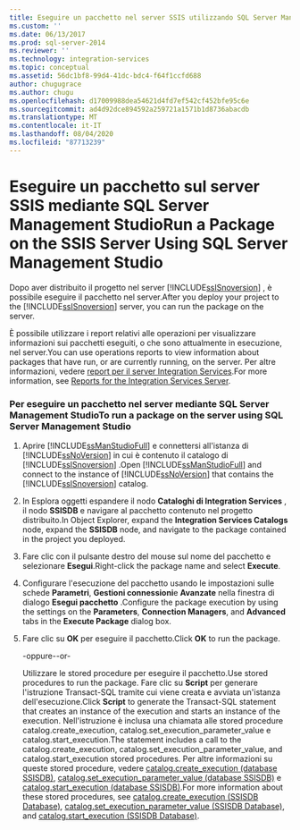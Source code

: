 ```yaml
---
title: Eseguire un pacchetto nel server SSIS utilizzando SQL Server Management Studio | Microsoft Docs
ms.custom: ''
ms.date: 06/13/2017
ms.prod: sql-server-2014
ms.reviewer: ''
ms.technology: integration-services
ms.topic: conceptual
ms.assetid: 56dc1bf8-99d4-41dc-bdc4-f64f1ccfd688
author: chugugrace
ms.author: chugu
ms.openlocfilehash: d17009988dea54621d4fd7ef542cf452bfe95c6e
ms.sourcegitcommit: ad4d92dce894592a259721a1571b1d8736abacdb
ms.translationtype: MT
ms.contentlocale: it-IT
ms.lasthandoff: 08/04/2020
ms.locfileid: "87713239"
---
```

# <a name="run-a-package-on-the-ssis-server-using-sql-server-management-studio"></a><span data-ttu-id="a3d6f-102">Eseguire un pacchetto sul server SSIS mediante SQL Server Management Studio</span><span class="sxs-lookup"><span data-stu-id="a3d6f-102">Run a Package on the SSIS Server Using SQL Server Management Studio</span></span>
  <span data-ttu-id="a3d6f-103">Dopo aver distribuito il progetto nel server [!INCLUDE[ssISnoversion](../includes/ssisnoversion-md.md)] , è possibile eseguire il pacchetto nel server.</span><span class="sxs-lookup"><span data-stu-id="a3d6f-103">After you deploy your project to the [!INCLUDE[ssISnoversion](../includes/ssisnoversion-md.md)] server, you can run the package on the server.</span></span>  
  
 <span data-ttu-id="a3d6f-104">È possibile utilizzare i report relativi alle operazioni per visualizzare informazioni sui pacchetti eseguiti, o che sono attualmente in esecuzione, nel server.</span><span class="sxs-lookup"><span data-stu-id="a3d6f-104">You can use operations reports to view information about packages that have run, or are currently running, on the server.</span></span> <span data-ttu-id="a3d6f-105">Per altre informazioni, vedere [report per il server Integration Services](../../2014/integration-services/reports-for-the-integration-services-server.md).</span><span class="sxs-lookup"><span data-stu-id="a3d6f-105">For more information, see [Reports for the Integration Services Server](../../2014/integration-services/reports-for-the-integration-services-server.md).</span></span>  
  
### <a name="to-run-a-package-on-the-server-using-sql-server-management-studio"></a><span data-ttu-id="a3d6f-106">Per eseguire un pacchetto nel server mediante SQL Server Management Studio</span><span class="sxs-lookup"><span data-stu-id="a3d6f-106">To run a package on the server using SQL Server Management Studio</span></span>  
  
1.  <span data-ttu-id="a3d6f-107">Aprire [!INCLUDE[ssManStudioFull](../includes/ssmanstudiofull-md.md)] e connettersi all'istanza di [!INCLUDE[ssNoVersion](../includes/ssnoversion-md.md)] in cui è contenuto il catalogo di [!INCLUDE[ssISnoversion](../includes/ssisnoversion-md.md)] .</span><span class="sxs-lookup"><span data-stu-id="a3d6f-107">Open [!INCLUDE[ssManStudioFull](../includes/ssmanstudiofull-md.md)] and connect to the instance of [!INCLUDE[ssNoVersion](../includes/ssnoversion-md.md)] that contains the [!INCLUDE[ssISnoversion](../includes/ssisnoversion-md.md)] catalog.</span></span>  
  
2.  <span data-ttu-id="a3d6f-108">In Esplora oggetti espandere il nodo **Cataloghi di Integration Services** , il nodo **SSISDB** e navigare al pacchetto contenuto nel progetto distribuito.</span><span class="sxs-lookup"><span data-stu-id="a3d6f-108">In Object Explorer, expand the **Integration Services Catalogs** node, expand the **SSISDB** node, and navigate to the package contained in the project you deployed.</span></span>  
  
3.  <span data-ttu-id="a3d6f-109">Fare clic con il pulsante destro del mouse sul nome del pacchetto e selezionare **Esegui**.</span><span class="sxs-lookup"><span data-stu-id="a3d6f-109">Right-click the package name and select **Execute**.</span></span>  
  
4.  <span data-ttu-id="a3d6f-110">Configurare l'esecuzione del pacchetto usando le impostazioni sulle schede **Parametri**, **Gestioni connessioni**e **Avanzate** nella finestra di dialogo **Esegui pacchetto** .</span><span class="sxs-lookup"><span data-stu-id="a3d6f-110">Configure the package execution by using the settings on the **Parameters**, **Connection Managers**, and **Advanced** tabs in the **Execute Package** dialog box.</span></span>  
  
5.  <span data-ttu-id="a3d6f-111">Fare clic su **OK** per eseguire il pacchetto.</span><span class="sxs-lookup"><span data-stu-id="a3d6f-111">Click **OK** to run the package.</span></span>  
  
     <span data-ttu-id="a3d6f-112">-oppure-</span><span class="sxs-lookup"><span data-stu-id="a3d6f-112">-or-</span></span>  
  
     <span data-ttu-id="a3d6f-113">Utilizzare le stored procedure per eseguire il pacchetto.</span><span class="sxs-lookup"><span data-stu-id="a3d6f-113">Use stored procedures to run the package.</span></span> <span data-ttu-id="a3d6f-114">Fare clic su **Script** per generare l'istruzione Transact-SQL tramite cui viene creata e avviata un'istanza dell'esecuzione.</span><span class="sxs-lookup"><span data-stu-id="a3d6f-114">Click **Script** to generate the Transact-SQL statement that creates an instance of the execution and starts an instance of the execution.</span></span> <span data-ttu-id="a3d6f-115">Nell'istruzione è inclusa una chiamata alle stored procedure catalog.create_execution, catalog.set_execution_parameter_value e catalog.start_execution.</span><span class="sxs-lookup"><span data-stu-id="a3d6f-115">The statement includes a call to the catalog.create_execution, catalog.set_execution_parameter_value, and catalog.start_execution stored procedures.</span></span> <span data-ttu-id="a3d6f-116">Per altre informazioni su queste stored procedure, vedere [catalog.create_execution &#40;database SSISDB&#41;](/sql/integration-services/system-stored-procedures/catalog-create-execution-ssisdb-database), [catalog.set_execution_parameter_value &#40;database SSISDB&#41;](/sql/integration-services/system-stored-procedures/catalog-set-execution-parameter-value-ssisdb-database) e [catalog.start_execution &#40;database SSISDB&#41;](/sql/integration-services/system-stored-procedures/catalog-start-execution-ssisdb-database).</span><span class="sxs-lookup"><span data-stu-id="a3d6f-116">For more information about these stored procedures, see [catalog.create_execution &#40;SSISDB Database&#41;](/sql/integration-services/system-stored-procedures/catalog-create-execution-ssisdb-database), [catalog.set_execution_parameter_value &#40;SSISDB Database&#41;](/sql/integration-services/system-stored-procedures/catalog-set-execution-parameter-value-ssisdb-database), and [catalog.start_execution &#40;SSISDB Database&#41;](/sql/integration-services/system-stored-procedures/catalog-start-execution-ssisdb-database).</span></span>  
  
  
